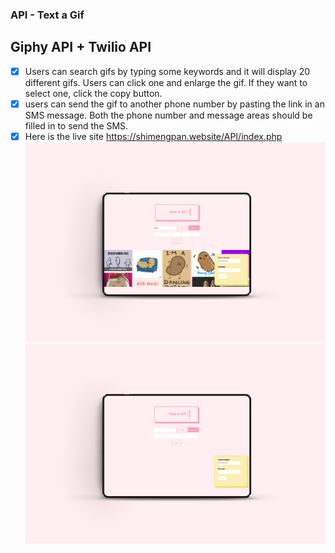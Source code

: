 ### API - Text a Gif
## Giphy API + Twilio API
- [X] Users can search gifs by typing some keywords and it will display 20 different gifs. Users can click one and enlarge the gif. If they want to select one, click the copy button.
- [X] users can send the gif to another phone number by pasting the link in an SMS message. Both the phone number and message areas should be filled in to send the SMS.
- [X] Here is the live site https://shimengpan.website/API/index.php
  <img src="image/v1.jpg" />
  <img src="image/v2.jpg" /> 